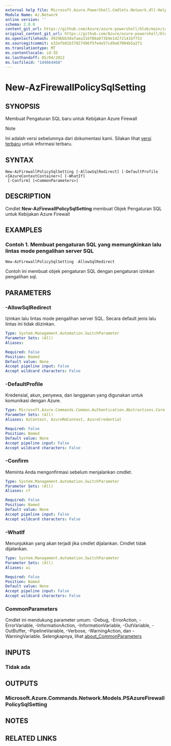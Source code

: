 ```yaml
---
external help file: Microsoft.Azure.PowerShell.Cmdlets.Network.dll-Help.xml
Module Name: Az.Network
online version: ''
schema: 2.0.0
content_git_url: https://github.com/Azure/azure-powershell/blob/main/src/Network/Network/help/New-AzFirewallPolicySqlSetting.md
original_content_git_url: https://github.com/Azure/azure-powershell/blob/main/src/Network/Network/help/New-AzFirewallPolicySqlSetting.md
ms.openlocfilehash: d929bbb30afaea316f86a073b9e14272141bf752
ms.sourcegitcommit: e32efb81b37827496f5fe4e57cd9a67004b5a271
ms.translationtype: MT
ms.contentlocale: id-ID
ms.lasthandoff: 05/04/2022
ms.locfileid: "144664468"
---
```

# New-AzFirewallPolicySqlSetting

## SYNOPSIS
Membuat Pengaturan SQL baru untuk Kebijakan Azure Firewall

> [!NOTE]
>Ini adalah versi sebelumnya dari dokumentasi kami. Silakan lihat [versi terbaru](/powershell/module/az.network/new-azfirewallpolicysqlsetting) untuk informasi terbaru.

## SYNTAX

```
New-AzFirewallPolicySqlSetting [-AllowSqlRedirect] [-DefaultProfile <IAzureContextContainer>] [-WhatIf]
 [-Confirm] [<CommonParameters>]
```

## DESCRIPTION
Cmdlet **New-AzFirewallPolicySqlSetting** membuat Objek Pengaturan SQL untuk Kebijakan Azure Firewall

## EXAMPLES

### Contoh 1. Membuat pengaturan SQL yang memungkinkan lalu lintas mode pengalihan server SQL
```powershell
New-AzFirewallPolicySqlSetting -AllowSqlRedirect
```

Contoh ini membuat objek pengaturan SQL dengan pengaturan izinkan pengalihan sql.

## PARAMETERS

### -AllowSqlRedirect
Izinkan lalu lintas mode pengalihan server SQL.
Secara default jenis lalu lintas ini tidak diizinkan.

```yaml
Type: System.Management.Automation.SwitchParameter
Parameter Sets: (All)
Aliases:

Required: False
Position: Named
Default value: None
Accept pipeline input: False
Accept wildcard characters: False
```

### -DefaultProfile
Kredensial, akun, penyewa, dan langganan yang digunakan untuk komunikasi dengan Azure.

```yaml
Type: Microsoft.Azure.Commands.Common.Authentication.Abstractions.Core.IAzureContextContainer
Parameter Sets: (All)
Aliases: AzContext, AzureRmContext, AzureCredential

Required: False
Position: Named
Default value: None
Accept pipeline input: False
Accept wildcard characters: False
```

### -Confirm
Meminta Anda mengonfirmasi sebelum menjalankan cmdlet.

```yaml
Type: System.Management.Automation.SwitchParameter
Parameter Sets: (All)
Aliases: cf

Required: False
Position: Named
Default value: None
Accept pipeline input: False
Accept wildcard characters: False
```

### -WhatIf
Menunjukkan yang akan terjadi jika cmdlet dijalankan.
Cmdlet tidak dijalankan.

```yaml
Type: System.Management.Automation.SwitchParameter
Parameter Sets: (All)
Aliases: wi

Required: False
Position: Named
Default value: None
Accept pipeline input: False
Accept wildcard characters: False
```

### CommonParameters
Cmdlet ini mendukung parameter umum: -Debug, -ErrorAction, -ErrorVariable, -InformationAction, -InformationVariable, -OutVariable, -OutBuffer, -PipelineVariable, -Verbose, -WarningAction, dan -WarningVariable. Selengkapnya, lihat [about_CommonParameters](http://go.microsoft.com/fwlink/?LinkID=113216)

## INPUTS

### Tidak ada

## OUTPUTS

### Microsoft.Azure.Commands.Network.Models.PSAzureFirewallPolicySqlSetting

## NOTES

## RELATED LINKS
